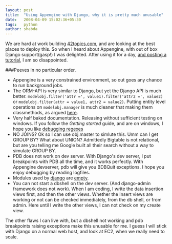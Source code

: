 ```yaml
---
layout: post
title:  "Using Appengine with Django, why it is pretty much unusable"
date:   2008-04-09 15:02:36+05:30
tags:	python
author: shabda
---
```

We are hard at work building [42topics.com](http://www.42topics.com/), and are looking at the best places to deploy this. So when I heard about Appengine, with out of box Django support(gasp!) I was delighted. After using it for a day, [and posting a tutorial](http://www.42topics.com/dumps/appengine/doc.html), I am so disappointed.

###Peeves in no particular order.

- Appengine is a very constrained environment, so out goes any chance to run background jobs.
- The ORM-API is very similar to Django, but yet the Django API is much better. `modelobj.filter('attr =', value1).filter('attr2 =', value2)` or `modelobj.filter(attr = value1, attr2 = value2)`. Putting entity level operations on `modelobj.manager` is much cleaner that making them classmethods, as argued [here](http://www.b-list.org/weblog/2008/feb/25/managers/).
- Very half baked documentation. Releasing without sufficient testing on windows. If you follow the *Getting started* guide, and are on windows, I hope you like [debugging regexes](http://groups.google.com/group/google-appengine/search?q=unbalanced+parenthesis&)
- NO JOINS? Ok so I can use obj.master to simlute this. Umm can I get GROUP BY? What about UNION? Admittedly Bigtable is not relational, but are you telling me Google built all their search without a way to simulate GROUP BY.
- PDB does not work on dev server. With Django's dev server, I put breakpoints with PDB all the time, and it works perfectly. With Appengine devserver, pdb will give you BDBQuit exceptions. I hope you enjoy debugging by reading logfiles.
- Modules used by [django](http://www.google.com/search?q=django+%22from+imp+import%22+site%3Acode.djangoproject.com&sourceid=navclient-ff&ie=UTF-8&rlz=1B3GGGL_enIN217IN217) are [empty](http://code.google.com/appengine/docs/python/purepython.html).
- You can not start a dbshell on the dev server. (And django-admin framework does not work). When I am coding, I write the data insertion views first, and then the other views. Whether the Insert views are working or not can be checked immediately, from the db shell, or from admin. Here until I write the other views, I can not check on my create view.

The other flaws I can live with, but a dbshell not working and pdb breakpoints raising exceptions make this unusable for me. I guess I will stick with Django on a normal web host, and look at EC2, when we really need to scale.

